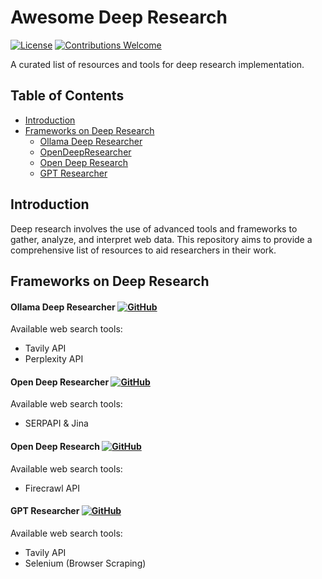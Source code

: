 # Awesome Deep Research

[![License](https://img.shields.io/badge/license-MIT-blue.svg)](LICENSE)
[![Contributions Welcome](https://img.shields.io/badge/contributions-welcome-brightgreen.svg)](CONTRIBUTING.md)

A curated list of resources and tools for deep research implementation.

## Table of Contents
<!-- MarkdownTOC depth=4 -->
- [Introduction](#introduction)
- [Frameworks on Deep Research](#frameworks-and-libraries)
  - [Ollama Deep Researcher](#ollama-deep-research)
  - [OpenDeepResearcher](#open-deep-researcher)
  - [Open Deep Research](#open-deep-research)
  - [GPT Researcher](#gpt-researcher)

<a name="introduction"></a>
## Introduction
Deep research involves the use of advanced tools and frameworks to gather, analyze, and interpret web data. This repository aims to provide a comprehensive list of resources to aid researchers in their work.

<a name="frameworks-and-libraries"></a>
## Frameworks on Deep Research


<a name="ollama-deep-research"></a>
#### Ollama Deep Researcher [![GitHub](https://img.shields.io/badge/github-repo-blue.svg)](https://github.com/langchain-ai/ollama-deep-researcher)
Available web search tools: 
- Tavily API
- Perplexity API

<a name="open-deep-researcher"></a>
#### Open Deep Researcher [![GitHub](https://img.shields.io/badge/github-repo-blue.svg)](https://github.com/mshumer/OpenDeepResearcher)
Available web search tools: 
- SERPAPI & Jina

<a name="open-deep-research"></a>
#### Open Deep Research [![GitHub](https://img.shields.io/badge/github-repo-blue.svg)](https://github.com/nickscamara/open-deep-research)
Available web search tools: 
- Firecrawl API

<a name="gpt-researcher"></a>
#### GPT Researcher [![GitHub](https://img.shields.io/badge/github-repo-blue.svg)](https://github.com/assafelovic/gpt-researcher)
Available web search tools: 
- Tavily API
- Selenium (Browser Scraping)

